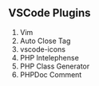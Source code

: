 ## VSCode Plugins
  1. Vim 
  1. Auto Close Tag
  1. vscode-icons
  1. PHP Intelephense
  1. PHP Class Generator
  1. PHPDoc Comment
